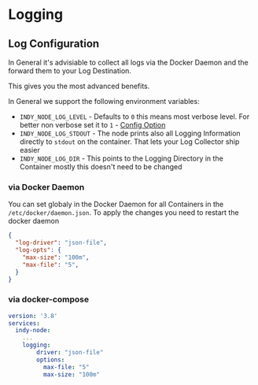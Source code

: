 # Logging

## Log Configuration

In General it's advisiable to collect all logs via the Docker Daemon and the forward them to your Log Destination.

This gives you the most advanced benefits.

In General we support the following environment variables:

* `INDY_NODE_LOG_LEVEL` - Defaults to `0` this means most verbose level. For better non verbose set it to `1` - [Config Option](https://github.com/hyperledger/indy-node-container/blob/main/run/etc_indy/indy_config.py)
* `INDY_NODE_LOG_STDOUT` - The node prints also all Logging Information directly to `stdout` on the container. That lets your Log Collector ship easier
* `INDY_NODE_LOG_DIR` - This points to the Logging Directory in the Container mostly this doesn't need to be changed

### via Docker Daemon

You can set globaly in the Docker Daemon for all Containers in the `/etc/docker/daemon.json`. To apply the changes you need to restart the docker daemon

```json
{
  "log-driver": "json-file",
  "log-opts": {
    "max-size": "100m",
    "max-file": "5",
  }
}
```

### via docker-compose

```yml
version: '3.8'
services:
  indy-node:
    ...
    logging:
        driver: "json-file"
        options:
          max-file: "5"
          max-size: "100m"
```

